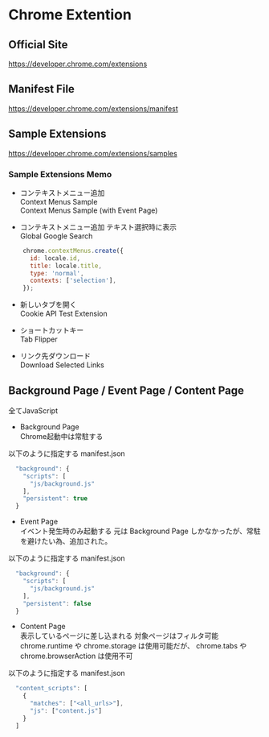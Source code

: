 # Chrome Extention

## Official Site
https://developer.chrome.com/extensions

## Manifest File
https://developer.chrome.com/extensions/manifest

## Sample Extensions
https://developer.chrome.com/extensions/samples

### Sample Extensions Memo

* コンテキストメニュー追加  
Context Menus Sample  
Context Menus Sample (with Event Page)  

* コンテキストメニュー追加 テキスト選択時に表示  
Global Google Search  

```javascript
    chrome.contextMenus.create({
      id: locale.id,
      title: locale.title,
      type: 'normal',
      contexts: ['selection'],
    });
```
* 新しいタブを開く  
Cookie API Test Extension  

* ショートカットキー  
Tab Flipper  

* リンク先ダウンロード  
Download Selected Links  

## Background Page / Event Page / Content Page

全てJavaScript

* Background Page  
Chrome起動中は常駐する  

以下のように指定する
manifest.json
```javascript
  "background": {
    "scripts": [
      "js/background.js"
    ],
    "persistent": true
  }
```

* Event Page  
イベント発生時のみ起動する
元は Background Page しかなかったが、常駐を避けたい為、追加された。

以下のように指定する
manifest.json
```javascript
  "background": {
    "scripts": [
      "js/background.js"
    ],
    "persistent": false
  }
```

* Content Page  
表示しているページに差し込まれる
対象ページはフィルタ可能  
chrome.runtime や chrome.storage は使用可能だが、
chrome.tabs や chrome.browserAction は使用不可

以下のように指定する
manifest.json
```javascript
  "content_scripts": [
    {
      "matches": ["<all_urls>"],
      "js": ["content.js"]
    }
  ]
```
